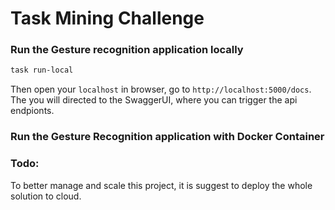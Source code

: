 # Task Mining Challenge

### Run the Gesture recognition application locally

```bash
task run-local
```
Then open your `localhost` in browser, go to `http://localhost:5000/docs`. The you will directed to the SwaggerUI, where you can trigger the api endpionts.

### Run the Gesture Recognition application with Docker Container

### Todo:

To better manage and scale this project, it is suggest to deploy the whole solution to cloud.